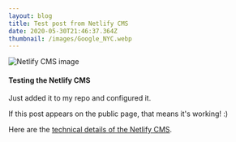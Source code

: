 ```yaml
---
layout: blog
title: Test post from Netlify CMS
date: 2020-05-30T21:46:37.364Z
thumbnail: /images/Google_NYC.webp
---
```

![Netlify CMS image](/images/netlify-cms.jpg "Netlify CMS")

#### Testing the Netlify CMS

Just added it to my repo and configured it.

If this post appears on the public page, that means it's working! :)

Here are the [technical details of the Netlify CMS](https://www.netlifycms.org/docs/add-to-your-site/).